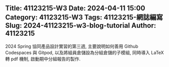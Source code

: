 Title: 41123215-W3
Date: 2024-04-11 15:00
Category: 41123215-W3
Tags: 41123215-網誌編寫
Slug: 2024-41123215-w3-blog-tutorial
Author: 41123215
---

2024 Spring 協同產品設計實習的第三週, 主要說明如何善用 Github Codespaces 與 Gitpod, 以及將組員倉儲設為分組倉儲的子模組, 同時導入 LaTeX 轉 pdf 機制, 啟動期中分組報告的製作.

<!-- PELICAN_END_SUMMARY -->